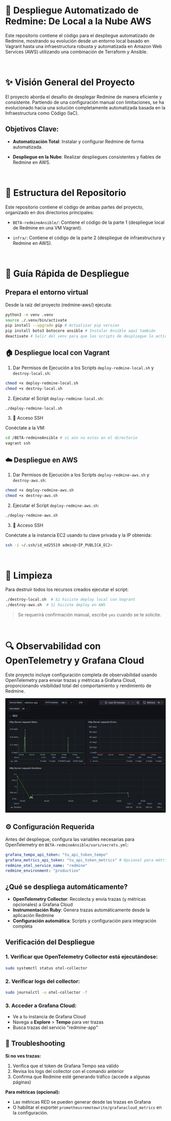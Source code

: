 # 🚀 Despliegue Automatizado de Redmine: De Local a la Nube AWS

Este repositorio contiene el código para el despliegue automatizado de Redmine, mostrando su evolución desde un entorno local basado en Vagrant hasta una infraestructura robusta y automatizada en Amazon Web Services (AWS) utilizando una combinación de Terraform y Ansible.

<br/>

# ✨ Visión General del Proyecto

El proyecto aborda el desafío de desplegar Redmine de manera eficiente y consistente. Partiendo de una configuración manual con limitaciones, se ha evolucionado hacia una solución completamente automatizada basada en la Infraestructura como Código (IaC).

## Objetivos Clave:

- **Automatización Total**: Instalar y configurar Redmine de forma automatizada.

- **Despliegue en la Nube**: Realizar despliegues consistentes y fiables de Redmine en AWS.

<br/>

# 📂 Estructura del Repositorio

Este repositorio contiene el código de ambas partes del proyecto, organizado en dos directorios principales:

- `BETA-redmineAnsible/`: Contiene el código de la parte 1 (despliegue local de Redmine en una VM Vagrant).

- `infra/`: Contiene el código de la parte 2 (despliegue de infraestructura y Redmine en AWS).

<br/>

# 🚀 Guía Rápida de Despliegue

## Prepara el entorno virtual

Desde la raíz del proyecto (redmine-aws/) ejecuta:

```bash
python3 -m venv .venv
source ./.venv/bin/activate
pip install --upgrade pip # Actualizar pip version
pip install boto3 botocore ansible # Instalar Ansible aquí también
deactivate # Salir del venv para que los scripts de despliegue lo activen
```

## 🏠 Despliegue local con Vagrant

1. Dar Permisos de Ejecución a los Scripts `deploy-redmine-local.sh` y `destroy-local.sh`:

```bash
chmod +x deploy-redmine-local.sh
chmod +x destroy-local.sh
```

2. Ejecutar el Script `deploy-redmine-local.sh`:

```bash
./deploy-redmine-local.sh
```

3. 🔑 Acceso SSH

Conéctate a la VM:

```bash
cd /BETA-redmineAnsible # si aún no estas en el directorio
vagrant ssh
```

## ☁️ Despliegue en AWS

1. Dar Permisos de Ejecución a los Scripts `deploy-redmine-aws.sh` y `destroy-aws.sh`:

```bash
chmod +x deploy-redmine-aws.sh
chmod +x destroy-aws.sh
```

2. Ejecutar el Script `deploy-redmine-aws.sh`:

```bash
./deploy-redmine-aws.sh
```

3. 🔑 Acceso SSH

Conéctate a la instancia EC2 usando tu clave privada y la IP obtenida:

```bash
ssh -i ~/.ssh/id_ed25519 admin@<IP_PUBLICA_EC2>
```

<br/>

# 🧹 Limpieza

Para destruir todos los recursos creados ejecutar el script:

```bash
./destroy-local.sh  # Si hiciste deploy local con Vagrant
./destroy-aws.sh  # Si hiciste deploy en AWS
```

> Se requerirá confirmación manual, escribe `yes` cuando se te solicite.

<br/>

# 🔍 Observabilidad con OpenTelemetry y Grafana Cloud

Este proyecto incluye configuración completa de observabilidad usando OpenTelemetry para enviar trazas y métricas a Grafana Cloud, proporcionando visibilidad total del comportamiento y rendimiento de Redmine.

![alt text](redmine-app-dashboard.png)

## ⚙️ Configuración Requerida

Antes del despliegue, configura las variables necesarias para OpenTelemetry en `BETA-redmineAnsible/vars/secrets.yml`:

```yml
grafana_tempo_api_token: "tu_api_token_tempo"
grafana_metrics_api_token: "tu_api_token_metrics" # Opcional para métricas
redmine_otel_service_name: "redmine"
redmine_environment: "production"
```

## ¿Qué se despliega automáticamente?

- **OpenTelemetry Collector**: Recolecta y envía trazas (y métricas opcionales) a Grafana Cloud
- **Instrumentación Ruby**: Genera trazas automáticamente desde la aplicación Redmine
- **Configuración automática**: Scripts y configuración para integración completa

## Verificación del Despliegue

### 1. Verificar que OpenTelemetry Collector está ejecutándose:

```bash
sudo systemctl status otel-collector
```

### 2. Verificar logs del collector:

```bash
sudo journalctl -u otel-collector -f
```

### 3. Acceder a Grafana Cloud:

- Ve a tu instancia de Grafana Cloud
- Navega a **Explore** > **Tempo** para ver trazas
- Busca trazas del servicio "redmine-app"

## 🔧 Troubleshooting

**Si no ves trazas:**

1. Verifica que el token de Grafana Tempo sea válido
2. Revisa los logs del collector con el comando anterior
3. Confirma que Redmine esté generando tráfico (accede a algunas páginas)

**Para métricas (opcional):**

- Las métricas RED se pueden generar desde las trazas en Grafana
- O habilitar el exporter `prometheusremotewrite/grafanacloud_metrics` en la configuración.
